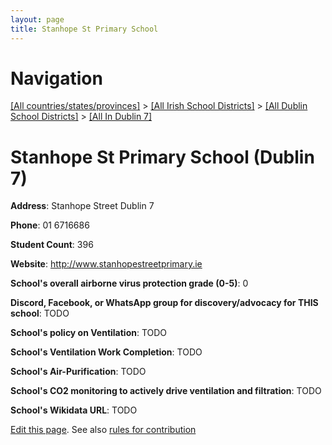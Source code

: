 ```yaml
---
layout: page
title: Stanhope St Primary School
---
```

# Navigation

[[All countries/states/provinces]](../../../..) > [[All Irish School Districts]](../../..) > [[All Dublin School Districts]](../..) > [[All In Dublin 7]](..)

# Stanhope St Primary School (Dublin 7)

**Address**: Stanhope Street Dublin 7

**Phone**: 01 6716686

**Student Count**: 396

**Website**: <http://www.stanhopestreetprimary.ie>

**School's overall airborne virus protection grade (0-5)**: 0

**Discord, Facebook, or WhatsApp group for discovery/advocacy for THIS school**: TODO

**School's policy on Ventilation**: TODO

**School's Ventilation Work Completion**: TODO

**School's Air-Purification**: TODO

**School's CO2 monitoring to actively drive ventilation and filtration**: TODO

**School's Wikidata URL**: TODO


[Edit this page](https://github.com/ventilate-schools/Ireland/edit/main/./Dublin_7/Stanhope_St_Primary_School.md). See also [rules for contribution](../../../contribution-rules/)